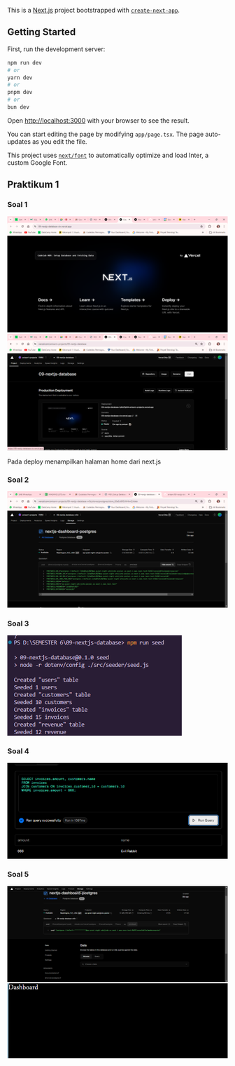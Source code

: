 This is a [Next.js](https://nextjs.org/) project bootstrapped with [`create-next-app`](https://github.com/vercel/next.js/tree/canary/packages/create-next-app).

## Getting Started

First, run the development server:

```bash
npm run dev
# or
yarn dev
# or
pnpm dev
# or
bun dev
```

Open [http://localhost:3000](http://localhost:3000) with your browser to see the result.

You can start editing the page by modifying `app/page.tsx`. The page auto-updates as you edit the file.

This project uses [`next/font`](https://nextjs.org/docs/basic-features/font-optimization) to automatically optimize and load Inter, a custom Google Font.

## Praktikum 1
### Soal 1
![alt text](asset-report/01.png)
![alt text](asset-report/02.png)

Pada deploy menampilkan halaman home dari next.js

### Soal 2
![alt text](asset-report/03.png)

### Soal 3
![alt text](asset-report/04.png)

### Soal 4
![alt text](asset-report/05.png)

### Soal 5
![alt text](image-1.png)
![alt text](image-2.png)






